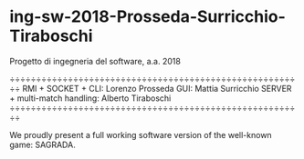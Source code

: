 # ing-sw-2018-Prosseda-Surricchio-Tiraboschi
Progetto di ingegneria del software, a.a. 2018

÷÷÷÷÷÷÷÷÷÷÷÷÷÷÷÷÷÷÷÷÷÷÷÷÷÷÷÷÷÷÷÷÷÷÷÷÷÷÷÷÷÷÷÷÷÷÷÷÷÷÷÷÷÷÷÷
RMI + SOCKET + CLI: Lorenzo Prosseda
GUI: Mattia Surricchio
SERVER + multi-match handling: Alberto Tiraboschi
÷÷÷÷÷÷÷÷÷÷÷÷÷÷÷÷÷÷÷÷÷÷÷÷÷÷÷÷÷÷÷÷÷÷÷÷÷÷÷÷÷÷÷÷÷÷÷÷÷÷÷÷÷÷÷÷

We proudly present a full working software version of the well-known game: SAGRADA.
